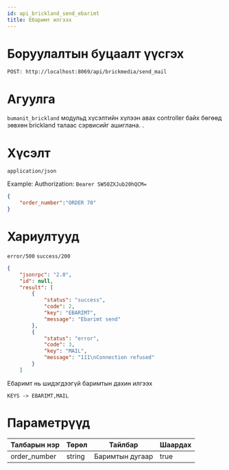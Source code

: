 ```yaml
---
id: api_brickland_send_ebarimt
title: Ебаримт илгээх
---
```

# Боруулалтын буцаалт үүсгэх

`POST: http://localhost:8069/api/brickmedia/send_mail` 


# Агуулга

`bumanit_brickland` модульд хүсэлтийн хүлээн авах controller байх бөгөөд зөвхөн brickland талаас сэрвисийг ашиглана.
.
# Хүсэлт
`application/json`

Example: Authorization: `Bearer SW50ZXJub20hQCM=`


```json
{
	"order_number":"ORDER 70"
}
```

# Хариултууд

`error/500`
`success/200`
```json
{
	"jsonrpc": "2.0",
	"id": null,
	"result": [
		{
			"status": "success",
			"code": 2,
			"key": "EBARIMT",
			"message": "Ebarimt send"
		},
		{
			"status": "error",
			"code": 3,
			"key": "MAIL",
			"message": "111\nConnection refused"
		}
	]
```
Ебаримт нь шидэгдээгүй баримтын дахин илгээх

`KEYS -> EBARIMT,MAIL`


# Параметрүүд
  <Tabs>
              <TabItem  default>
                <table>
                  <thead>
                    <tr>
                      <th>Талбарын нэр</th>
                      <th>Төрөл</th>
                      <th>Тайлбар</th>
                      <th>Шаардах</th>
                    </tr>
                  </thead>
                  <tbody>
                    <tr>
                      <td>order_number</td>
                      <td>string</td>
                      <td>Баримтын дугаар</td>
                      <td>true</td>
                    </tr>
                  </tbody>
                </table>
              </TabItem>
</Tabs>